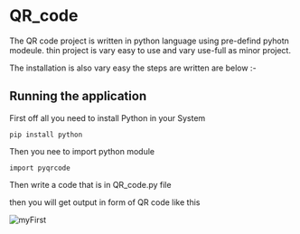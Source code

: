 # QR_code

The QR code project is written in python language using pre-defind pyhotn modeule. thin project is vary easy to use and vary use-full as minor project.

The installation is also vary easy the steps are written are below :-

## Running the application

First off all you need to install Python in your System
```
pip install python
```

Then you nee to import python module
```
import pyqrcode
```

Then write a code that is in QR_code.py file

then you will get output in form of QR code like this




![myFirst](https://user-images.githubusercontent.com/79913163/150738893-ad857d21-f9d2-4490-84b4-d10a12346c29.png)
